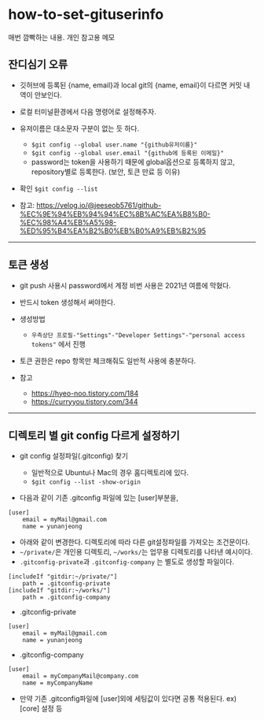 # how-to-set-gituserinfo
매번 깜빡하는 내용. 개인 참고용 메모

## 잔디심기 오류
- 깃허브에 등록된 {name, email}과 local git의 {name, email}이 다르면 커밋 내역이 안보인다.
- 로컬 터미널환경에서 다음 명령어로 설정해주자.
- 유저이름은 대소문자 구분이 없는 듯 하다.
  - `$git config --global user.name "{github유저이름}"`
  - `$git config --global user.email "{github에 등록된 이메일}"`
  - password는 token을 사용하기 때문에 global옵션으로 등록하지 않고, repository별로 등록한다. (보안, 토큰 만료 등 이유)

- 확인
  `$git config --list`

- 참고: https://velog.io/@jeeseob5761/github-%EC%9E%94%EB%94%94%EC%8B%AC%EA%B8%B0-%EC%98%A4%EB%A5%98-%ED%95%B4%EA%B2%B0%EB%B0%A9%EB%B2%95

------------------------------
## 토큰 생성
- git push 사용시 password에서 계정 비번 사용은 2021년 여름에 막혔다.
- 반드시 token 생성해서 써야한다.

- 생성방법
  - `우측상단 프로필-"Settings"-"Developer Settings"-"personal access tokens"` 에서 진행
- 토큰 권한은 repo 항목만 체크해줘도 일반적 사용에 충분하다.

- 참고
  - https://hyeo-noo.tistory.com/184
  - https://curryyou.tistory.com/344

------------------------------
## 디렉토리 별 git config 다르게 설정하기
- git config 설정파일(.gitconfig) 찾기
	- 일반적으로 Ubuntu나 Mac의 경우 홈디렉토리에 있다.
	- `$git config --list -show-origin`


- 다음과 같이 기존 .gitconfig 파일에 있는 [user]부분을,
```
[user]
	email = myMail@gmail.com
	name = yunanjeong
```

- 아래와 같이 변경한다. 디렉토리에 따라 다른 git설정파일를 가져오는 조건문이다.
- `~/private/`은 개인용 디렉토리, `~/works/`는 업무용 디렉토리를 나타낸 예시이다.
- `.gitconfig-private`과 `.gitconfig-company` 는 별도로 생성할 파일이다.
```
[includeIf "gitdir:~/private/"]
	path = .gitconfig-private
[includeIf "gitdir:~/works/"]
	path = .gitconfig-company
```

- .gitconfig-private
```
[user]
	email = myMail@gmail.com
	name = yunanjeong
```

- .gitconfig-company
```
[user]
	email = myCompanyMail@company.com
	name = myCompanyName
```

- 만약 기존 .gitconfig파일에 [user]외에 세팅값이 있다면 공통 적용된다. ex) [core] 설정 등
